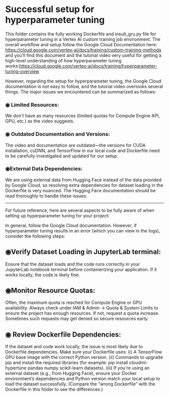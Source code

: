 
# Successful setup for hyperparameter tuning

This folder contains the fully working Dockerfile and insult_gru.py file for hyperparameter tuning in a Vertex AI custom training job environment. The overall workflow and setup follow the Google Cloud Documentation here: https://cloud.google.com/vertex-ai/docs/training/custom-training-methods and you’ll find this document and the tutorial video very useful for getting a high-level understanding of how hyperparameter tuning works:https://cloud.google.com/vertex-ai/docs/training/hyperparameter-tuning-overview

However, regarding the setup for hyperparameter tuning, the Google Cloud documentation is not easy to follow, and the tutorial video overlooks several things. The major issues we encountered can be summarized as follows:

### ◉ Limited Resources:
We don't have as many resources (limited quotas for Compute Engine API, GPU, etc.) as the video suggests.

### ◉ Outdated Documentation and Versions:
The video and documentation are outdated—the versions for CUDA installation, cuDNN, and TensorFlow in our local code and Dockerfile need to be carefully investigated and updated for our setup.

### ◉External Data Dependencies:
We are using external data from Hugging Face instead of the data provided by Google Cloud, so resolving extra dependencies for dataset loading in the Dockerfile is very nuanced. The Hugging Face documentation should be read thoroughly to handle these issues.

---
For future reference, here are several aspects to be fully aware of when setting up hyperparameter tuning for your project:

In general, follow the Google Cloud documentation. However, if hyperparameter tuning results in an error (which you can view in the logs), consider the following steps:

## ◉Verify Dataset Loading in JupyterLab terminal:
Ensure that the dataset loads and the code runs correctly in your JupyterLab notebook terminal before containerizing your application. If it works locally, the code is likely fine.

## ◉Monitor Resource Quotas:
Often, the maximum quota is reached for Compute Engine or GPU availability. Always check under IAM & Admin → Quota & System Limits to ensure the project has enough resources. If not, request a quota increase. Sometimes such requests may get denied so secure resources early.

## ◉ Review Dockerfile Dependencies:
If the dataset and code work locally, the issue is most likely due to Dockerfile dependencies. Make sure your Dockerfile uses:
(i) A TensorFlow GPU base image with the correct Python version.
(ii) Commands to upgrade pip and install the required libraries (for example:
pip install cloudml-hypertune pandas numpy scikit-learn datasets).
(iii) If you're using an external dataset (e.g., from Hugging Face), ensure your Docker environment’s dependencies and Python version match your local setup to load the dataset successfully.
(Compare the “wrong Dockerfile” with the Dockerfile in this folder to see the differences.)
